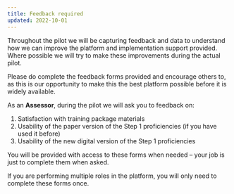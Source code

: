 ```yaml
---
title: Feedback required
updated: 2022-10-01
---
```

Throughout the pilot we will be capturing feedback and data to understand how we can improve the platform and implementation support provided. Where possible we will try to make these improvements during the actual pilot.​

Please do complete the feedback forms provided and encourage others to, as this is our opportunity to make this the best platform possible before it is widely available.  ​

As an **Assessor**, during the pilot we will ask you to feedback on:​

1. Satisfaction with training package materials​
2. Usability of the paper version of the Step 1 proficiencies (if you have used it before)​
3. Usability of the new digital version of the Step 1 proficiencies

You will be provided with access to these forms when needed – your job is just to complete them when asked.​

If you are performing multiple roles in the platform, you will only need to complete these forms once.​